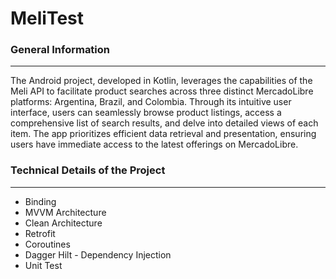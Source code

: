 # MeliTest

### General Information
***
The Android project, developed in Kotlin, leverages the capabilities of the Meli API to facilitate product searches across three distinct MercadoLibre platforms: Argentina, Brazil, and Colombia. Through its intuitive user interface, users can seamlessly browse product listings, access a comprehensive list of search results, and delve into detailed views of each item. The app prioritizes efficient data retrieval and presentation, ensuring users have immediate access to the latest offerings on MercadoLibre.

### Technical Details of the Project
***
- Binding
- MVVM Architecture
- Clean Architecture
- Retrofit
- Coroutines
- Dagger Hilt - Dependency Injection
- Unit Test
